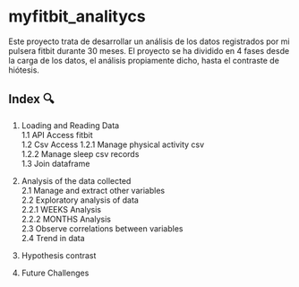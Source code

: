 # myfitbit_analitycs
Este proyecto trata de desarrollar un análisis de los datos registrados por mi pulsera fitbit durante 30 meses. El proyecto se ha dividido en 4 fases desde la carga de los datos, el análisis propiamente dicho, hasta el contraste de hiótesis.

## Index 🔍
1. Loading and Reading Data  
    1.1 API Access fitbit  
    1.2 Csv Access
        1.2.1 Manage physical activity csv  
        1.2.2 Manage sleep csv records  
    1.3 Join dataframe  


2. Analysis of the data collected  
    2.1 Manage and extract other variables  
    2.2 Exploratory analysis of data  
        2.2.1 WEEKS Analysis  
        2.2.2 MONTHS Analysis  
    2.3 Observe correlations between variables  
    2.4 Trend in data  


3. Hypothesis contrast  


4. Future Challenges
